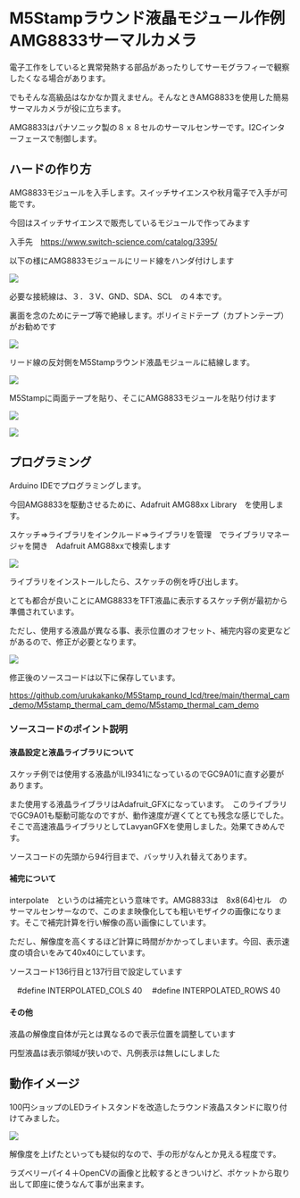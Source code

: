 # M5Stampラウンド液晶モジュール作例　AMG8833サーマルカメラ

電子工作をしていると異常発熱する部品があったりしてサーモグラフィーで観察したくなる場合があります。

でもそんな高級品はなかなか買えません。そんなときAMG8833を使用した簡易サーマルカメラが役に立ちます。

AMG8833はパナソニック製の８ｘ８セルのサーマルセンサーです。I2Cインターフェースで制御します。



## ハードの作り方

AMG8833モジュールを入手します。スイッチサイエンスや秋月電子で入手が可能です。

今回はスイッチサイエンスで販売しているモジュールで作ってみます

入手先　https://www.switch-science.com/catalog/3395/

以下の様にAMG8833モジュールにリード線をハンダ付けします

![](amg8833_wire.jpg)

必要な接続線は、３．３V、GND、SDA、SCL　の４本です。

裏面を念のためにテープ等で絶縁します。ポリイミドテープ（カプトンテープ）がお勧めです

![](amg8833_ura.jpg)



リード線の反対側をM5Stampラウンド液晶モジュールに結線します。

![](amg8833_wirering.jpg)



M5Stampに両面テープを貼り、そこにAMG8833モジュールを貼り付けます

![](amg8833_tape.jpg)

![](M5stamp_thermal_cam.jpg)



## プログラミング

Arduino IDEでプログラミングします。

今回AMG8833を駆動させるために、Adafruit AMG88xx Library　を使用します。

スケッチ⇒ライブラリをインクルード⇒ライブラリを管理　でライブラリマネージャを開き　Adafruit AMG88xxで検索します

![](library.png)



ライブラリをインストールしたら、スケッチの例を呼び出します。

とても都合が良いことにAMG8833をTFT液晶に表示するスケッチ例が最初から準備されています。

ただし、使用する液晶が異なる事、表示位置のオフセット、補完内容の変更などがあるので、修正が必要となります。

![](interpolate.png)

修正後のソースコードは以下に保存しています。

https://github.com/urukakanko/M5Stamp_round_lcd/tree/main/thermal_cam_demo/M5stamp_thermal_cam_demo/M5stamp_thermal_cam_demo

### ソースコードのポイント説明

#### 液晶設定と液晶ライブラリについて

スケッチ例では使用する液晶がILI9341になっているのでGC9A01に直す必要があります。

また使用する液晶ライブラリはAdafruit_GFXになっています。　このライブラリでGC9A01も駆動可能なのですが、動作速度が遅くてとても残念な感じでした。そこで高速液晶ライブラリとしてLavyanGFXを使用しました。効果てきめんです。

ソースコードの先頭から94行目まで、バッサリ入れ替えてあります。

#### 補完について

interpolate　というのは補完という意味です。AMG8833は　8x8(64)セル　のサーマルセンサーなので、このまま映像化しても粗いモザイクの画像になります。そこで補完計算を行い解像の高い画像にしています。

ただし、解像度を高くするほど計算に時間がかかってしまいます。今回、表示速度の頃合いをみて40x40にしています。

ソースコード136行目と137行目で設定しています

　#define INTERPOLATED_COLS 40
　#define INTERPOLATED_ROWS 40

#### その他

液晶の解像度自体が元とは異なるので表示位置を調整しています

円型液晶は表示領域が狭いので、凡例表示は無しにしました



## 動作イメージ

100円ショップのLEDライトスタンドを改造したラウンド液晶スタンドに取り付けてみました。

![](M5stamp_thermal_cam_stand.jpg)



解像度を上げたといっても疑似的なので、手の形がなんとか見える程度です。

ラズベリーパイ４＋OpenCVの画像と比較するときついけど、ポケットから取り出して即座に使うなんて事が出来ます。
